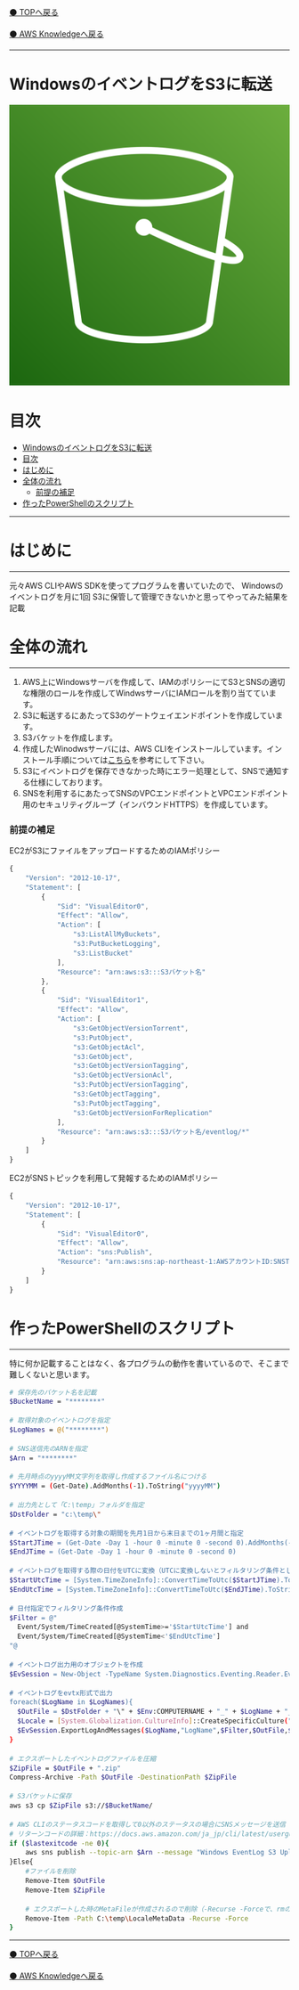 [⚫️ TOPへ戻る](https://actmotech.xyz/)

[⚫️ AWS Knowledgeへ戻る](/AWS/top)

---

# WindowsのイベントログをS3に転送

![](/AWS/WindowsのイベントログをS3に転送/icon.svg)

# 目次
- [WindowsのイベントログをS3に転送](#windowsのイベントログをs3に転送)
- [目次](#目次)
- [はじめに](#はじめに)
- [全体の流れ](#全体の流れ)
    - [前提の補足](#前提の補足)
- [作ったPowerShellのスクリプト](#作ったpowershellのスクリプト)

---

# はじめに

---

元々AWS CLIやAWS SDKを使ってプログラムを書いていたので、 
Windowsのイベントログを月に1回 S3に保管して管理できないかと思ってやってみた結果を記載

# 全体の流れ

---

1. AWS上にWindowsサーバを作成して、IAMのポリシーにてS3とSNSの適切な権限のロールを作成してWindwsサーバにIAMロールを割り当てています。 
2. S3に転送するにあたってS3のゲートウェイエンドポイントを作成しています。
3. S3バケットを作成します。
4. 作成したWinodwsサーバには、AWS CLIをインストールしています。インストール手順については[こちら](https://docs.aws.amazon.com/ja_jp/cli/latest/userguide/install-cliv2-windows.html#cliv2-windows-install)を参考にして下さい。
5. S3にイベントログを保存できなかった時にエラー処理として、SNSで通知する仕様にしております。
6. SNSを利用するにあたってSNSのVPCエンドポイントとVPCエンドポイント用のセキュリティグループ（インバウンドHTTPS）を作成しています。

### 前提の補足

EC2がS3にファイルをアップロードするためのIAMポリシー

```jsx
{
    "Version": "2012-10-17",
    "Statement": [
        {
            "Sid": "VisualEditor0",
            "Effect": "Allow",
            "Action": [
                "s3:ListAllMyBuckets",
                "s3:PutBucketLogging",
                "s3:ListBucket"
            ],
            "Resource": "arn:aws:s3:::S3バケット名"
        },
        {
            "Sid": "VisualEditor1",
            "Effect": "Allow",
            "Action": [
                "s3:GetObjectVersionTorrent",
                "s3:PutObject",
                "s3:GetObjectAcl",
                "s3:GetObject",
                "s3:GetObjectVersionTagging",
                "s3:GetObjectVersionAcl",
                "s3:PutObjectVersionTagging",
                "s3:GetObjectTagging",
                "s3:PutObjectTagging",
                "s3:GetObjectVersionForReplication"
            ],
            "Resource": "arn:aws:s3:::S3バケット名/eventlog/*"
        }
    ]
}
```

EC2がSNSトピックを利用して発報するためのIAMポリシー

```jsx
{
    "Version": "2012-10-17",
    "Statement": [
        {
            "Sid": "VisualEditor0",
            "Effect": "Allow",
            "Action": "sns:Publish",
            "Resource": "arn:aws:sns:ap-northeast-1:AWSアカウントID:SNSTOPIC名"
        }
    ]
}
```

# 作ったPowerShellのスクリプト

---

特に何か記載することはなく、各プログラムの動作を書いているので、そこまで難しくないと思います。

```bash
# 保存先のバケット名を記載
$BucketName = "********"

# 取得対象のイベントログを指定
$LogNames = @("********")

# SNS送信先のARNを指定
$Arn = "********"

# 先月時点のyyyyMM文字列を取得し作成するファイル名につける
$YYYYMM = (Get-Date).AddMonths(-1).ToString("yyyyMM")

# 出力先として「C:\temp」フォルダを指定
$DstFolder = "c:\temp\"

# イベントログを取得する対象の期間を先月1日から末日までの1ヶ月間と指定
$StartJTime = (Get-Date -Day 1 -hour 0 -minute 0 -second 0).AddMonths(-1)
$EndJTime = (Get-Date -Day 1 -hour 0 -minute 0 -second 0)

# イベントログを取得する際の日付をUTCに変換（UTCに変換しないとフィルタリング条件として使えない）
$StartUtcTime = [System.TimeZoneInfo]::ConvertTimeToUtc($StartJTime).ToString("yyyy-MM-ddTHH:mm:ssZ")
$EndUtcTime = [System.TimeZoneInfo]::ConvertTimeToUtc($EndJTime).ToString("yyyy-MM-ddTHH:mm:ssZ")

# 日付指定でフィルタリング条件作成
$Filter = @"
  Event/System/TimeCreated[@SystemTime>='$StartUtcTime'] and
  Event/System/TimeCreated[@SystemTime<'$EndUtcTime']
"@

# イベントログ出力用のオブジェクトを作成
$EvSession = New-Object -TypeName System.Diagnostics.Eventing.Reader.EventLogSession

# イベントログをevtx形式で出力
foreach($LogName in $LogNames){
  $OutFile = $DstFolder + "\" + $Env:COMPUTERNAME + "_" + $LogName + "_" + $YYYYMM + ".csv"
  $Locale = [System.Globalization.CultureInfo]::CreateSpecificCulture("ja-JP")
  $EvSession.ExportLogAndMessages($LogName,"LogName",$Filter,$OutFile,$True,$Locale)
}

# エクスポートしたイベントログファイルを圧縮
$ZipFile = $OutFile + ".zip"
Compress-Archive -Path $OutFile -DestinationPath $ZipFile

# S3バケットに保存
aws s3 cp $ZipFile s3://$BucketName/

# AWS CLIのステータスコードを取得して0以外のステータスの場合にSNSメッセージを送信
# リターンコードの詳細：https://docs.aws.amazon.com/ja_jp/cli/latest/userguide/cli-usage-returncodes.html
if ($lastexitcode -ne 0){
    aws sns publish --topic-arn $Arn --message "Windows EventLog S3 Upload Fail"
}Else{
    #ファイルを削除
    Remove-Item $OutFile
    Remove-Item $ZipFile

    # エクスポートした時のMetaFileが作成されるので削除（-Recurse -Forceで、rmの-rfと同じ機能となる）
    Remove-Item -Path C:\temp\LocaleMetaData -Recurse -Force
}
```

---

[⚫️ TOPへ戻る](https://actmotech.xyz/)

[⚫️ AWS Knowledgeへ戻る](/AWS/top)
